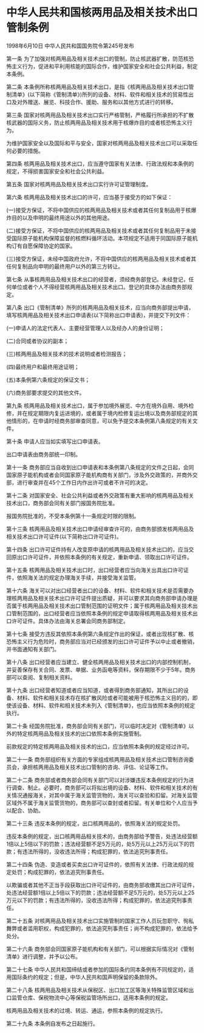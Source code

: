 # 中华人民共和国核两用品及相关技术出口管制条例

1998年6月10日 中华人民共和国国务院令第245号发布　

<!-- INFO END -->

第一条 为了加强对核两用品及相关技术出口的管制，防止核武器扩散，防范核恐怖主义行为，促进和平利用核能的国际合作，维护国家安全和社会公共利益，制定本条例。

第二条 本条例所称核两用品及相关技术出口，是指《核两用品及相关技术出口管制清单》(以下简称《管制清单》)所列的设备、材料、软件和相关技术的贸易性出口及对外赠送、展览、科技合作、援助、服务和以其他方式进行的转移。

第三条 国家对核两用品及相关技术出口实行严格管制，严格履行所承担的不扩散核武器的国际义务，防止核两用品及相关技术用于核爆炸目的或者核恐怖主义行为。

为维护国家安全以及国际和平与安全，国家对核两用品及相关技术出口可以采取任何必要的措施。

第四条 核两用品及相关技术出口，应当遵守国家有关法律、行政法规和本条例的规定，不得损害国家安全和社会公共利益。

第五条 国家对核两用品及相关技术出口实行许可证管理制度。

第六条 核两用品及相关技术出口的许可，应当基于接受方的如下保证：

(一)接受方保证，不将中国供应的核两用品及相关技术或者其任何复制品用于核爆炸目的以及申明的最终用途以外的其他用途。

(二)接受方保证，不将中国供应的核两用品及相关技术或者其任何复制品用于未接受国际原子能机构保障监督的核燃料循环活动。本项规定不适用于同国际原子能机构订有自愿保障协定的国家。

(三)接受方保证，未经中国政府允许，不将中国供应的核两用品及相关技术或者其任何复制品向申明的最终用户以外的第三方转让。

第七条 从事核两用品及相关技术出口的经营者，须经商务部登记。未经登记，任何单位或者个人不得经营核两用品及相关技术出口。登记的具体办法由商务部规定。

第八条 出口《管制清单》所列的核两用品及相关技术，应当向商务部提出申请，填写核两用品及相关技术出口申请表(以下简称出口申请表)，并提交下列文件：

(一)申请人的法定代表人、主要经营管理人以及经办人的身份证明；

(二)合同或者协议的副本；

(三)核两用品及相关技术的技术说明或者检测报告；

(四)最终用户和最终用途证明；

(五)本条例第六条规定的保证文书；

(六)商务部要求提交的其他文件。

第九条 核两用品及相关技术出口，属于参加境外展览、中方在境外自用、境外检修，并在规定期限内复运进境的，或者属于境内检修复运出境以及商务部规定的其他情形的，在申请时经商务部审查同意，可以免予提交本条例第八条规定的有关文件。

第十条 申请人应当如实填写出口申请表。

出口申请表由商务部统一印制。

第十一条 商务部应当自收到出口申请表和本条例第八条规定的文件之日起，会同国家原子能机构或者会同国家原子能机构商有关部门，涉及外交政策的，并商外交部，进行审查并在45个工作日内作出许可或者不许可的决定。

第十二条 对国家安全、社会公共利益或者外交政策有重大影响的核两用品及相关技术出口，商务部会同有关部门报国务院批准。

报国务院批准的，不受本条例第十一条规定时限的限制。

第十三条 核两用品及相关技术出口申请经审查许可的，由商务部颁发核两用品及相关技术出口许可证件(以下简称出口许可证件)。

第十四条 出口许可证件持有人改变原申请的核两用品及相关技术出口的，应当交回原出口许可证件，并依照本条例的有关规定，重新申请、领取出口许可证件。

第十五条 核两用品及相关技术出口时，出口经营者应当向海关出具出口许可证件，依照海关法的规定办理海关手续，并接受海关监管。

第十六条 海关可以对出口经营者出口的设备、材料、软件和相关技术是否需要办理核两用品及相关技术出口许可证件提出质疑，并可以要求其向商务部申请办理是否属于核两用品及相关技术出口管制范围的证明文件；属于核两用品及相关技术出口管制范围的，出口经营者应当依照本条例的规定申请取得核两用品及相关技术出口许可证件。具体办法由海关总署会同商务部制定。

第十七条 接受方违反其依照本条例第六条规定作出的保证，或者出现核扩散、核恐怖主义行为危险时，商务部应当对已经颁发的出口许可证件予以中止或者撤销，并书面通知有关部门。

第十八条 出口经营者应当建立、健全核两用品及相关技术出口的内部控制机制，并妥善保存有关合同、发票、单据、业务函电等资料，保存期限不少于5年。商务部可以查阅、复制相关资料。

第十九条 出口经营者知道或者应当知道，或者得到商务部通知，其所出口的设备、材料、软件和相关技术存在核扩散风险或者可能被用于核恐怖主义目的的，即使该设备、材料、软件和相关技术未列入《管制清单》，也应当依照本条例的规定执行。

第二十条 经国务院批准，商务部会同有关部门，可以临时决定对《管制清单》以外的特定核两用品及相关技术的出口依照本条例实施管制。

前款规定的特定核两用品及相关技术的出口，应当依照本条例的规定经过许可。

第二十一条 商务部组织有关方面的专家组成核两用品及相关技术出口管制咨询委员会，承担核两用品及相关技术出口管制的咨询、评估、论证等工作。

第二十二条 商务部或者商务部会同有关部门可以对涉嫌违反本条例规定的行为进行调查、制止。必要时，商务部可以将拟出境的设备、材料、软件和相关技术的有关情况通报海关，对其中属于海关监管货物的，海关可以查验和扣留。对海关监管区域外不属于海关监管货物的，商务部可以查封或者扣留。有关单位和个人应当予以配合、协助。

第二十三条 违反本条例的规定，出口核两用品的，依照海关法的规定处罚。

违反本条例的规定，出口核两用品相关技术的，由商务部给予警告，处违法经营额1倍以上5倍以下的罚款；违法经营额不足5万元的，处5万元以上25万元以下的罚款；有违法所得的，没收违法所得；构成犯罪的，依法追究刑事责任。

第二十四条 伪造、变造或者买卖出口许可证件的，依照有关法律、行政法规的规定处罚；构成犯罪的，依法追究刑事责任。

以欺骗或者其他不正当手段获取出口许可证件的，由商务部收缴其出口许可证件，处违法经营额1倍以上5倍以下的罚款；违法经营额不足5万元的，处5万元以上25万元以下的罚款；有违法所得的，没收违法所得；构成犯罪的，依法追究刑事责任。

第二十五条 对核两用品及相关技术出口实施管制的国家工作人员玩忽职守、徇私舞弊或者滥用职权，构成犯罪的，依法追究刑事责任；尚不构成犯罪的，依法给予处分。

第二十六条 商务部会同国家原子能机构和有关部门，可以根据实际情况对《管制清单》进行调整，并予以公布。

第二十七条 中华人民共和国缔结或者参加的国际条约同本条例有不同规定的，适用国际条约的规定；但是，中华人民共和国声明保留的条款除外。

第二十八条 核两用品及相关技术从保税区、出口加工区等海关特殊监管区域和出口监管仓库、保税物流中心等保税监管场所出口，适用本条例的规定。

核两用品及相关技术的过境、转运、通运，参照本条例的规定执行。

第二十九条 本条例自发布之日起施行。